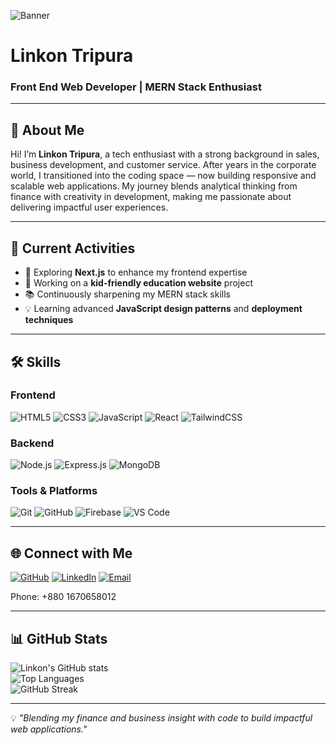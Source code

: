 <!-- Banner Image -->
![Banner](https://i.ibb.co.com/bjNYxHGs/pic2.png) 

# **Linkon Tripura**  
### Front End Web Developer | MERN Stack Enthusiast  

---

## 👋 **About Me**
Hi! I’m **Linkon Tripura**, a tech enthusiast with a strong background in sales, business development, and customer service. After years in the corporate world, I transitioned into the coding space — now building responsive and scalable web applications. My journey blends analytical thinking from finance with creativity in development, making me passionate about delivering impactful user experiences.

---

## 📌 **Current Activities**
- 🚀 Exploring **Next.js** to enhance my frontend expertise  
- 🏫 Working on a **kid-friendly education website** project  
- 📚 Continuously sharpening my MERN stack skills  
- 💡 Learning advanced **JavaScript design patterns** and **deployment techniques**

---

## 🛠 **Skills**
### **Frontend**
![HTML5](https://img.shields.io/badge/HTML5-E34F26?style=for-the-badge&logo=html5&logoColor=white)
![CSS3](https://img.shields.io/badge/CSS3-1572B6?style=for-the-badge&logo=css3&logoColor=white)
![JavaScript](https://img.shields.io/badge/JavaScript-F7DF1E?style=for-the-badge&logo=javascript&logoColor=black)
![React](https://img.shields.io/badge/React-61DAFB?style=for-the-badge&logo=react&logoColor=black)
![TailwindCSS](https://img.shields.io/badge/Tailwind_CSS-38B2AC?style=for-the-badge&logo=tailwind-css&logoColor=white)

### **Backend**
![Node.js](https://img.shields.io/badge/Node.js-339933?style=for-the-badge&logo=node.js&logoColor=white)
![Express.js](https://img.shields.io/badge/Express.js-000000?style=for-the-badge&logo=express&logoColor=white)
![MongoDB](https://img.shields.io/badge/MongoDB-47A248?style=for-the-badge&logo=mongodb&logoColor=white)

### **Tools & Platforms**
![Git](https://img.shields.io/badge/Git-F05032?style=for-the-badge&logo=git&logoColor=white)
![GitHub](https://img.shields.io/badge/GitHub-181717?style=for-the-badge&logo=github&logoColor=white)
![Firebase](https://img.shields.io/badge/Firebase-FFCA28?style=for-the-badge&logo=firebase&logoColor=black)
![VS Code](https://img.shields.io/badge/VS_Code-007ACC?style=for-the-badge&logo=visual-studio-code&logoColor=white)

---

## 🌐 **Connect with Me**
[![GitHub](https://img.shields.io/badge/GitHub-181717?style=for-the-badge&logo=github)](https://github.com/LinkonJT)
[![LinkedIn](https://img.shields.io/badge/LinkedIn-0A66C2?style=for-the-badge&logo=linkedin&logoColor=white)](https://www.linkedin.com/in/linkonjt)
[![Email](https://img.shields.io/badge/Email-linkon%40gmail.com-red?style=for-the-badge&logo=gmail&logoColor=white)](mailto:linkontripura@gmail.com)

Phone: +880 1670658012

---

## 📊 **GitHub Stats**
![Linkon's GitHub stats](https://github-readme-stats.vercel.app/api?username=LinkonJT&show_icons=true&theme=tokyonight)  
![Top Languages](https://github-readme-stats.vercel.app/api/top-langs/?username=LinkonJT&layout=compact&theme=tokyonight)  
![GitHub Streak](https://github-readme-streak-stats.herokuapp.com/?user=LinkonJT&theme=tokyonight)

---

💡 *"Blending my finance and business insight with code to build impactful web applications."*  
